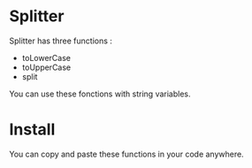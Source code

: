 # Splitter

Splitter has three functions : 

- toLowerCase
- toUpperCase
- split


You can use these fonctions with string variables.

# Install

You can copy and paste these functions in your code anywhere.